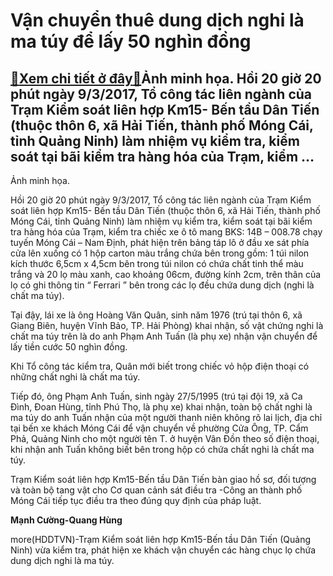 Vận chuyển thuê dung dịch nghi là ma túy để lấy 50 nghìn đồng
=============================================================

[:gift:Xem chi tiết ở đây:gift:](https://hddtvn.com/van-chuyen-thue-dung-dich-nghi-la-ma-tuy-de-lay-50-nghin-dong/)Ảnh minh họa. Hồi 20 giờ 20 phút ngày 9/3/2017, Tổ công tác liên ngành của Trạm Kiểm soát liên hợp Km15- Bến tầu Dân Tiến (thuộc thôn 6, xã Hải Tiến, thành phố Móng Cái, tỉnh Quảng Ninh) làm nhiệm vụ kiểm tra, kiểm soát tại bãi kiểm tra hàng hóa của Trạm, kiểm …
----------------------------------------------------------------------------------------------------------------------------------------------------------------------------------------------------------------------------------------------------------------------







 






 Ảnh minh họa. 


Hồi 20 giờ 20 phút ngày 9/3/2017, Tổ công tác liên ngành của Trạm Kiểm soát liên hợp Km15- Bến tầu Dân Tiến (thuộc thôn 6, xã Hải Tiến, thành phố Móng Cái, tỉnh Quảng Ninh) làm nhiệm vụ kiểm tra, kiểm soát tại bãi kiểm tra hàng hóa của Trạm, kiểm tra chiếc xe ô tô mang BKS: 14B – 008.78 chạy tuyến Móng Cái – Nam Định, phát hiện trên bảng táp lô ở đầu xe sát phía cửa lên xuống có 1 hộp carton màu trắng chứa bên trong gồm: 1 túi nilon kích thước 6,5cm x 4,5cm bên trong túi nilon có chứa chất tinh thể màu trắng và 20 lọ màu xanh, cao khoảng 06cm, đường kính 2cm, trên thân của lọ có ghi thông tin “ Ferrari ” bên trong các lọ đều chứa dung dịch (nghi là chất ma túy). 


 Tại đậy, lái xe là ông Hoàng Văn Quân, sinh năm 1976 (trú tại thôn 6, xã Giang Biên, huyện Vĩnh Bảo, TP. Hải Phòng) khai nhận, số vật chứng nghi là chất ma túy trên là do anh Phạm Anh Tuấn (là phụ xe) nhận vận chuyển để lấy tiền cước 50 nghìn đồng.


 Khi Tổ công tác kiểm tra, Quân mới biết trong chiếc vỏ hộp điện thoại có những chất nghi là chất ma túy.


 Tiếp đó, ông Phạm Anh Tuấn, sinh ngày 27/5/1995 (trú tại đội 19, xã Ca Đình, Đoan Hùng, tỉnh Phú Thọ, là phụ xe) khai nhận, toàn bộ chất nghi là ma túy do anh Tuấn nhận của một người thanh niên không rõ lai lịch, địa chỉ tại bến xe khách Móng Cái để vận chuyển về phường Cửa Ông, TP. Cẩm Phả, Quảng Ninh cho một người tên T. ở huyện Vân Đồn theo số điện thoại, khi nhận anh Tuấn không biết bên trong hộp có chứa chất nghi là chất ma túy. 


 Trạm Kiểm soát liên hợp Km15-Bến tầu Dân Tiến bàn giao hồ sơ, đối tượng và toàn bộ tang vật cho Cơ quan cảnh sát điều tra -Công an thành phố Móng Cái tiếp tục điều tra theo đúng quy định của pháp luật. 






**Mạnh Cường-Quang Hùng**



more(HDDTVN)-Trạm Kiểm soát liên hợp Km15-Bến tầu Dân Tiến (Quảng Ninh) vừa kiểm tra, phát hiện xe khách vận chuyển các hàng chục lọ chứa dung dịch nghi là ma túy.

